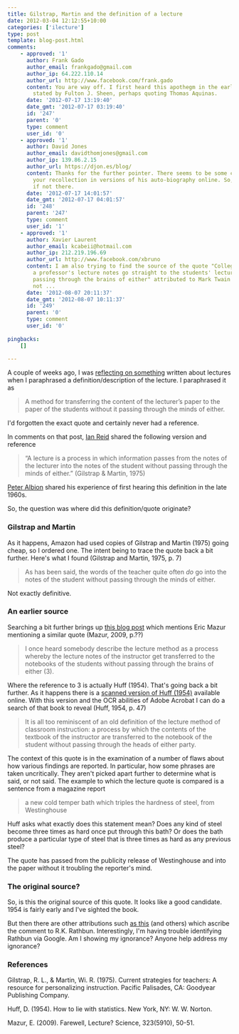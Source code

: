 ```yaml
---
title: Gilstrap, Martin and the definition of a lecture
date: 2012-03-04 12:12:55+10:00
categories: ['ilecture']
type: post
template: blog-post.html
comments:
    - approved: '1'
      author: Frank Gado
      author_email: frankgado@gmail.com
      author_ip: 64.222.110.14
      author_url: http://www.facebook.com/frank.gado
      content: You are way off. I first heard this apothegm in the early 1950's. It was
        stated by Fulton J. Sheen, perhaps quoting Thomas Aquinas.
      date: '2012-07-17 13:19:40'
      date_gmt: '2012-07-17 03:19:40'
      id: '247'
      parent: '0'
      type: comment
      user_id: '0'
    - approved: '1'
      author: David Jones
      author_email: davidthomjones@gmail.com
      author_ip: 139.86.2.15
      author_url: https://djon.es/blog/
      content: Thanks for the further pointer. There seems to be some confirmation of
        your recollection in versions of his auto-biography online. So, a good step closer,
        if not there.
      date: '2012-07-17 14:01:57'
      date_gmt: '2012-07-17 04:01:57'
      id: '248'
      parent: '247'
      type: comment
      user_id: '1'
    - approved: '1'
      author: Xavier Laurent
      author_email: kcabeii@hotmail.com
      author_ip: 212.219.196.69
      author_url: http://www.facebook.com/xbruno
      content: I am also trying to find the source of the quote "College is a place where
        a professor's lecture notes go straight to the students' lecture notes, without
        passing through the brains of either" attributed to Mark Twain but maybe it is
        not ...
      date: '2012-08-07 20:11:37'
      date_gmt: '2012-08-07 10:11:37'
      id: '249'
      parent: '0'
      type: comment
      user_id: '0'
    
pingbacks:
    []
    
---
```

A couple of weeks ago, I was [reflecting on something](/blog2/2012/02/17/but-does-it-have-to-be-a-lecture/) written about lectures when I paraphrased a definition/description of the lecture. I paraphrased it as

> A method for transferring the content of the lecturer’s paper to the paper of the students without it passing through the minds of either.

I'd forgotten the exact quote and certainly never had a reference.

In comments on that post, [Ian Reid](http://www.facebook.com/profile.php?id=218800172) shared the following version and reference

> “A lecture is a process in which information passes from the notes of the lecturer into the notes of the student without passing through the minds of either.” (Gilstrap & Martin, 1975)

[Peter Albion](https://twitter.com/#!/palbion) shared his experience of first hearing this definition in the late 1960s.

So, the question was where did this definition/quote originate?

### Gilstrap and Martin

As it happens, Amazon had used copies of Gilstrap and Martin (1975) going cheap, so I ordered one. The intent being to trace the quote back a bit further. Here's what I found (Gilstrap and Martin, 1975, p. 7)

> As has been said, the words of the teacher quite often _do_ go into the notes of the student without passing through the minds of either.

Not exactly definitive.

### An earlier source

Searching a bit further brings up [this blog post](http://nanopolitan.blogspot.com.au/2009/01/better-more-effective-teaching.html) which mentions Eric Mazur mentioning a similar quote (Mazur, 2009, p.??)

> I once heard somebody describe the lecture method as a process whereby the lecture notes of the instructor get transferred to the notebooks of the students without passing through the brains of either (3).

Where the reference to 3 is actually Huff (1954). That's going back a bit further. As it happens there is a [scanned version of Huff (1954)](http://www.scribd.com/doc/8966002/Darrell-Huff-How-to-Lie-with-Statistics-1954) available online. With this version and the OCR abilities of Adobe Acrobat I can do a search of that book to reveal (Huff, 1954, p. 47)

> It is all too reminiscent of an old definition of the lecture method of classroom instruction: a process by which the contents of the textbook of the instructor are transferred to the notebook of the student without passing through the heads of either party.

The context of this quote is in the examination of a number of flaws about how various findings are reported. In particular, how some phrases are taken uncritically. They aren't picked apart further to determine what is said, or not said. The example to which the lecture quote is compared is a sentence from a magazine report

> a new cold temper bath which triples the hardness of steel, from Westinghouse

Huff asks what exactly does this statement mean? Does any kind of steel become three times as hard once put through this bath? Or does the bath produce a particular type of steel that is three times as hard as any previous steel?

The quote has passed from the publicity release of Westinghouse and into the paper without it troubling the reporter's mind.

### The original source?

So, is this the original source of this quote. It looks like a good candidate. 1954 is fairly early and I've sighted the book.

But then there are other attributions such [as this](http://www.aardvarkarchie.com/quotes/education2.htm) (and others) which ascribe the comment to R.K. Rathbun. Interestingly, I'm having trouble identifying Rathbun via Google. Am I showing my ignorance? Anyone help address my ignorance?

### References

Gilstrap, R. L., & Martin, Wi. R. (1975). Current strategies for teachers: A resource for personalizing instruction. Pacific Palisades, CA: Goodyear Publishing Company.

Huff, D. (1954). How to lie with statistics. New York, NY: W. W. Norton.

Mazur, E. (2009). Farewell, Lecture? Science, 323(5910), 50-51.